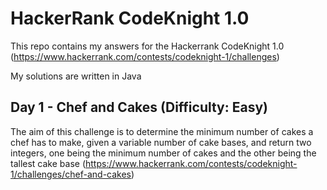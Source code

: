 # HackerRank CodeKnight 1.0

This repo contains my answers for the Hackerrank CodeKnight 1.0 (https://www.hackerrank.com/contests/codeknight-1/challenges)

My solutions are written in Java

## Day 1 - Chef and Cakes (Difficulty: Easy)
The aim of this challenge is to determine the minimum number of cakes a chef has to make, given a variable number of cake bases, and return two integers, one being the minimum number of cakes and the other being the tallest cake base
(https://www.hackerrank.com/contests/codeknight-1/challenges/chef-and-cakes)
